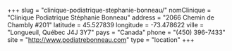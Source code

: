 +++
slug = "clinique-podiatrique-stephanie-bonneau/"
nomClinique = "Clinique Podiatrique Stéphanie Bonneau"
address = "2066 Chemin de Chambly #201"
latitude = 45.527839
longitude = -73.478622
ville = "Longueuil, Québec J4J 3Y7"
pays = "Canada"
phone = "(450) 396-7433"
site = "http://www.podiatrebonneau.com"
type = "location"
+++